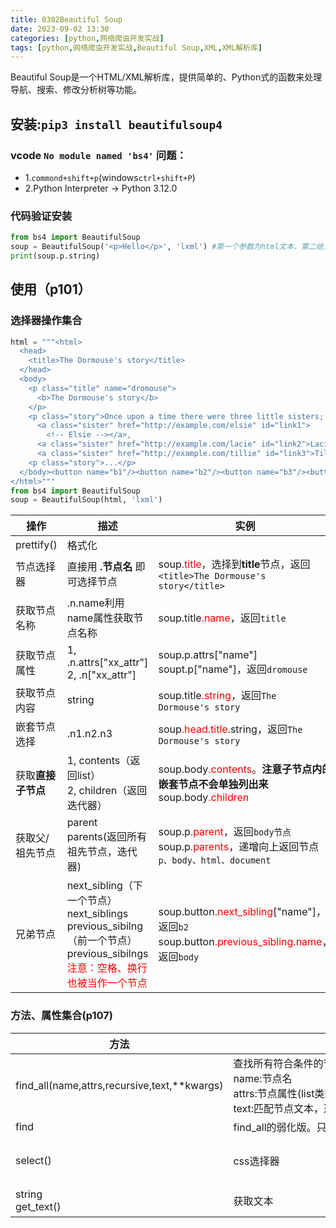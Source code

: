```yaml
---
title: 0302Beautiful Soup
date: 2023-09-02 13:30
categories: [python,网络爬虫开发实战]
tags: [python,网络爬虫开发实战,Beautiful Soup,XML,XML解析库] 
---
```


Beautiful Soup是一个HTML/XML解析库，提供简单的、Python式的函数来处理导航、搜索、修改分析树等功能。

## 安装:`pip3 install beautifulsoup4`
### vcode  `No module named 'bs4'` 问题：
- 1.`commond+shift+p`(windows`ctrl+shift+P`)
- 2.Python Interpreter -> Python 3.12.0
### 代码验证安装

```python
from bs4 import BeautifulSoup
soup = BeautifulSoup('<p>Hello</p>', 'lxml') #第一个参数为html文本，第二给为解释器(支持的解析器有:lxml、xml、html.parser、html5lib)
print(soup.p.string)
```

## 使用（p101）
### 选择器操作集合

```python
html = """<html>
  <head>
    <title>The Dormouse's story</title>
  </head>
  <body>
    <p class="title" name="dromouse">
      <b>The Dormouse's story</b>
    </p>
    <p class="story">Once upon a time there were three little sisters; and their names were
      <a class="sister" href="http://example.com/elsie" id="link1">
        <!-- Elsie --></a>,
      <a class="sister" href="http://example.com/lacie" id="link2">Lacie</a>and
      <a class="sister" href="http://example.com/tillie" id="link3">Tillie</a>; and they lived at the bottom of a well.</p>
    <p class="story">...</p>
  </body><button name="b1"/><button name="b2"/><button name="b3"/><button name="b4"/>
</html>"""
from bs4 import BeautifulSoup
soup = BeautifulSoup(html, 'lxml')
```

操作|描述|实例
---|---|---
prettify()|格式化|
节点选择器|直接用 **.节点名** 即可选择节点|soup<font color="red">.title</font>，选择到**title**节点，返回`<title>The Dormouse's story</title>`
获取节点名称| .n.name利用name属性获取节点名称|soup.title<font color="red">.name</font>，返回`title`
获取节点属性|1, .n.attrs["xx_attr"]<br/>2, .n["xx_attr"]|soup.p.attrs["name"]<br/>soupt.p["name"]，返回`dromouse`
获取节点内容|string|soup.title<font color="red">.string</font>，返回`The Dormouse's story`
嵌套节点选择|.n1.n2.n3|soup<font color="red">.head.title</font>.string，返回`The Dormouse's story`
获取**直接子节点**|1, contents（返回list）<br/>2, children（返回迭代器）|soup.body<font color="red">.contents</font>。**注意子节点内的嵌套节点不会单独列出来**<br/>soup.body<font color="red">.children</font>
获取父/祖先节点|parent<br/>parents(返回所有祖先节点，迭代器)|soup.p<font color="red">.parent</font>，返回`body节点`<br/>soup.p<font color="red">.parents</font>，递增向上返回节点`p、body、html、document`
兄弟节点|next_sibling（下一个节点）<br/>next_siblings<br/>previous_sibilng（前一个节点）<br/>previous_sibilngs<br/><font color="red">注意：空格、换行也被当作一个节点</font>|soup.button<font color="red">.next_sibling</font>["name"]，返回`b2`<br/>soup.button<font color="red">.previous_sibling.name</font>，返回`body`

### 方法、属性集合(p107)

方法|描述|实例
---|---|---
find_all(name,attrs,recursive,text,\*\*kwargs)|<span style='white-space:nowrap;'>查找所有符合条件的节点。参数:<br/>name:节点名<br/>attrs:节点属性(list类型。对于 **id、class[class_]等常用参数可直接当作参数传入**)<br/>text:匹配节点文本，返回也是文本(可以是正则表达式)</span>|<span style='white-space:nowrap;'>soup.find_all(name="p",attrs={"class":"story"} )<br/>soup.find_all(name="p",class_="story" )<br/>soup.find_all(text=re.compile("Once upon"))，返回`['Once upon a time there were three little sisters; and their names were\n      ']`</span>
find|find_all的弱化版。只返回一个匹配节点|soup.find(name="p")
select()|css选择器|soup.select("body p a#link1")，选择 body->p->a且id="link1"的节点<br/>soup.select("p.story")，选择p节点且class="story"
string<br/>get_text()|获取文本|soup.select("body p a#link2")[0].string<br/>soup.select("body p a#link2")[0].get_text()，返回`Lacie`